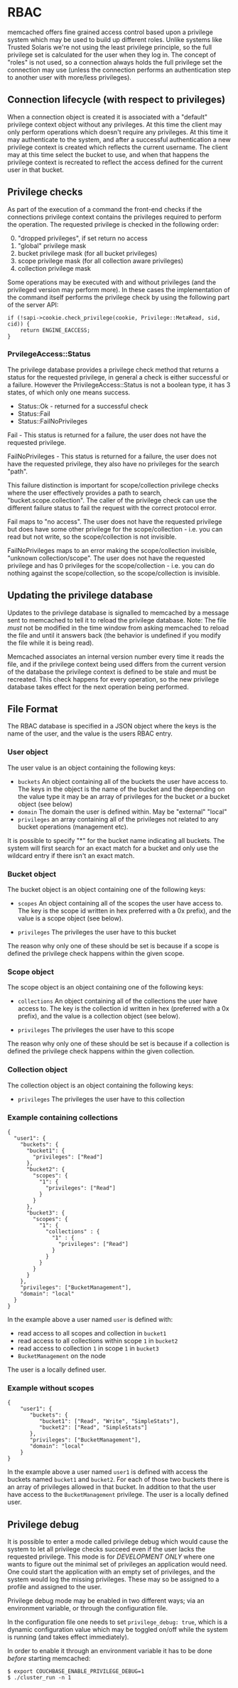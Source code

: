 # RBAC

memcached offers fine grained access control based upon a privilege system
which may be used to build up different roles. Unlike systems like Trusted
Solaris we're not using the least privilege principle, so the full privilege
set is calculated for the user when they log in. The concept of "roles" is
not used, so a connection always holds the full privilege set the connection
may use (unless the connection performs an authentication step to another
user with more/less privileges).

## Connection lifecycle (with respect to privileges)

When a connection object is created it is associated with a "default"
privilege context object without any privileges. At this time the client
may only perform operations which doesn't require any privileges. At this
time it may authenticate to the system, and after a successful
authentication a new privilege context is created which reflects the current
username. The client may at this time select the bucket to use, and when
that happens the privilege context is recreated to reflect the access
defined for the current user in that bucket.

## Privilege checks

As part of the execution of a command the front-end checks if the
connections privilege context contains the privileges required to perform
the operation. The requested privilege is checked in the following
order:

0) "dropped privileges", if set return no access
1) "global" privilege mask
2) bucket privilege mask (for all bucket privileges)
3) scope privilege mask (for all collection aware privileges)
4) collection privilege mask

Some operations may be executed with and without privileges (and the
privileged version may perform more). In these cases the implementation
of the command itself performs the privilege check by using the following
part of the server API:

    if (!sapi->cookie.check_privilege(cookie, Privilege::MetaRead, sid, cid)) {
        return ENGINE_EACCESS;
    }

### PrvilegeAccess::Status

The privilege database provides a privilege check method that returns a status
for the requested privilege, in general a check is either successful or a
failure. However the PrivilegeAccess::Status is not a boolean type, it has
3 states, of which only one means success.

* Status::Ok - returned for a successful check
* Status::Fail
* Status::FailNoPrivileges

Fail - This status is returned for a failure, the user does not have the
requested privilege.

FailNoPrivileges - This status is returned for a failure, the user does not have
the requested privilege, they also have no privileges for the search "path".

This failure distinction is important for scope/collection privilege checks
where the user effectively provides a path to search, "bucket.scope.collection".
The caller of the privilege check can use the different failure status to fail
the request with the correct protocol error.

Fail maps to "no access". The user does not have the requested privilege but
does have some other privilege for the scope/collection - i.e. you can read but
not write, so the scope/collection is not invisible.

FailNoPrivileges maps to an error making the scope/collection invisible,
"unknown collection/scope". The user does not have the requested privilege and
has 0 privileges for the scope/collection - i.e. you can do nothing against the
scope/collection, so the scope/collection is invisible.

## Updating the privilege database

Updates to the privilege database is signalled to memcached by a
message sent to memcached to tell it to reload the privilege database.
Note: The file _must_ not be modified in the time window from asking
memcached to reload the file and until it answers back (the behavior
is undefined if you modify the file while it is being read).

Memcached associates an internal version number every time it reads
the file, and if the privilege context being used differs from the
current version of the database the privilege context is defined
to be stale and must be recreated. This check happens for every
operation, so the new privilege database takes effect for the next
operation being performed.

## File Format

The RBAC database is specified in a JSON object where the keys
is the name of the user, and the value is the users RBAC entry.

### User object

The user value is an object containing the following keys:

* `buckets` An object containing all of the buckets the user have
          access to. The keys in the object is the name of the bucket
          and the depending on the value type it may be an array
          of privileges for the bucket _or_ a bucket object (see
          below)
* `domain` The domain the user is defined within. May be "external"
           "local"
* `privileges` an array containing all of the privileges not related
               to any bucket operations (management etc).

It is possible to specify "*" for the bucket name indicating all buckets.
The system will first search for an exact match for a bucket and only
use the wildcard entry if there isn't an exact match.

### Bucket object

The bucket object is an object containing one of the following
keys:

* `scopes` An object containing all of the scopes the user have
           access to. The key is the scope id written in hex
           preferred with a 0x prefix), and the value is
           a scope object (see below).

* `privileges` The privileges the user have to this bucket

The reason why only one of these should be set is because if a
scope is defined the privilege check happens within the given
scope.

### Scope object

The scope object is an object containing one of the following
keys:

* `collections` An object containing all of the collections the
                user have access to. The key is the collection id
                written in hex (preferred with a 0x prefix),
                and the value is a collection object (see below).

* `privileges` The privileges the user have to this scope

The reason why only one of these should be set is because if a
collection is defined the privilege check happens within the given
collection.

### Collection object

The collection object is an object containing the following
keys:

* `privileges` The privileges the user have to this collection


### Example containing collections

    {
      "user1": {
        "buckets": {
          "bucket1": {
            "privileges": ["Read"]
          },
          "bucket2": {
            "scopes": {
              "1": {
                "privileges": ["Read"]
              }
            }
          },
          "bucket3": {
            "scopes": {
              "1": {
                "collections" : {
                  "1" : {
                    "privileges": ["Read"]
                  }
                }
              }
            }
          }
        },
        "privileges": ["BucketManagement"],
        "domain": "local"
      }
    }

In the example above a user named `user` is defined with:

* read access to all scopes and collection in `bucket1`
* read access to all collections within scope `1` in `bucket2`
* read access to collection `1` in scope `1` in `bucket3`
* `BucketManagement` on the node

The user is a locally defined user.

### Example without scopes

    {
        "user1": {
           "buckets": {
              "bucket1": ["Read", "Write", "SimpleStats"],
              "bucket2": ["Read", "SimpleStats"]
           },
           "privileges": ["BucketManagement"],
           "domain": "local"
        }
    }

In the example above a user named `user1` is defined with access the buckets
named `bucket1` and `bucket2`. For each of those two buckets there is an
array of privileges allowed in that bucket. In addition to that the user
have access to the `BucketManagement` privilege. The user is a locally
defined user.

## Privilege debug

It is possible to enter a mode called privilege debug which would cause
the system to let all privilege checks succeed even if the user lacks
the requested privilege. This mode is for *DEVELOPMENT ONLY* where one
wants to figure out the minimal set of privileges an application would
need. One could start the application with an empty set of privileges,
and the system would log the missing privileges. These may so be assigned
to a profile and assigned to the user.

Privilege debug mode may be enabled in two different ways; via an
environment variable, or through the configuration file.

In the configuration file one needs to set `privilege_debug: true`,
which is a dynamic configuration value which may be toggled on/off
while the system is running (and takes effect immediately).

In order to enable it through an environment variable it has to be
done _before_ starting memcached:

    $ export COUCHBASE_ENABLE_PRIVILEGE_DEBUG=1
    $ ./cluster_run -n 1
